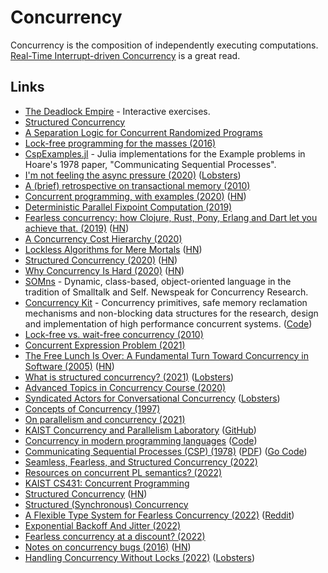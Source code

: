 # Concurrency

Concurrency is the composition of independently executing computations. [Real-Time Interrupt-driven Concurrency](https://rtic.rs/1/book/en/) is a great read.


## Links

- [The Deadlock Empire](https://deadlockempire.github.io/) - Interactive exercises.
- [Structured Concurrency](http://250bpm.com/blog:137)
- [A Separation Logic for Concurrent Randomized Programs](http://www.cs.cmu.edu/~rwh/papers/prob-conc/paper.pdf)
- [Lock-free programming for the masses (2016)](http://kcsrk.info/ocaml/multicore/2016/06/11/lock-free/)
- [CspExamples.jl](https://github.com/NHDaly/CspExamples.jl) - Julia implementations for the Example problems in Hoare's 1978 paper, "Communicating Sequential Processes".
- [I'm not feeling the async pressure (2020)](https://lucumr.pocoo.org/2020/1/1/async-pressure/) ([Lobsters](https://lobste.rs/s/xylmdn/i_m_not_feeling_async_pressure))
- [A (brief) retrospective on transactional memory (2010)](http://joeduffyblog.com/2010/01/03/a-brief-retrospective-on-transactional-memory/)
- [Concurrent programming, with examples (2020)](https://begriffs.com/posts/2020-03-23-concurrent-programming.html?hn=1) ([HN](https://news.ycombinator.com/item?id=22672128))
- [Deterministic Parallel Fixpoint Computation (2019)](https://arxiv.org/pdf/1909.05951.pdf)
- [Fearless concurrency: how Clojure, Rust, Pony, Erlang and Dart let you achieve that. (2019)](https://sites.google.com/a/athaydes.com/renato-athaydes/posts/fearlessconcurrencyhowclojurerustponyerlanganddartletyouachievethat) ([HN](https://news.ycombinator.com/item?id=19241427))
- [A Concurrency Cost Hierarchy (2020)](https://travisdowns.github.io/blog/2020/07/06/concurrency-costs.html)
- [Lockless Algorithms for Mere Mortals](https://lwn.net/SubscriberLink/827180/a1c1305686bfea67/) ([HN](https://news.ycombinator.com/item?id=23983508))
- [Structured Concurrency (2020)](https://ericniebler.com/2020/11/08/structured-concurrency/) ([HN](https://news.ycombinator.com/item?id=25032133))
- [Why Concurrency Is Hard (2020)](https://medium.com/oreillymedia/why-concurrency-is-hard-f93104cad54b) ([HN](https://news.ycombinator.com/item?id=25024901))
- [SOMns](https://github.com/smarr/SOMns) - Dynamic, class-based, object-oriented language in the tradition of Smalltalk and Self. Newspeak for Concurrency Research.
- [Concurrency Kit](http://concurrencykit.org/) - Concurrency primitives, safe memory reclamation mechanisms and non-blocking data structures for the research, design and implementation of high performance concurrent systems. ([Code](https://github.com/concurrencykit/ck))
- [Lock-free vs. wait-free concurrency (2010)](https://rethinkdb.com/blog/lock-free-vs-wait-free-concurrency)
- [Concurrent Expression Problem (2021)](https://matklad.github.io/2021/04/26/concurrent-expression-problem.html)
- [The Free Lunch Is Over: A Fundamental Turn Toward Concurrency in Software (2005)](http://www.gotw.ca/publications/concurrency-ddj.htm) ([HN](https://news.ycombinator.com/item?id=27649343))
- [What is structured concurrency? (2021)](https://oleb.net/2021/structured-concurrency/) ([Lobsters](https://lobste.rs/s/hsivmm/what_is_structured_concurrency))
- [Advanced Topics in Concurrency Course (2020)](https://github.com/anthezium/CS510-Advanced-Topics-in-Concurrency)
- [Syndicated Actors for Conversational Concurrency](https://syndicate-lang.org/) ([Lobsters](https://lobste.rs/s/bghtup/syndicated_actors_for_conversational))
- [Concepts of Concurrency (1997)](http://www.cs.nott.ac.uk/~pszgmh/con.pdf)
- [On parallelism and concurrency (2021)](https://inside.java/2021/11/30/on-parallelism-and-concurrency/)
- [KAIST Concurrency and Parallelism Laboratory](https://cp.kaist.ac.kr/) ([GitHub](https://github.com/kaist-cp))
- [Concurrency in modern programming languages](https://deepu.tech/concurrency-in-modern-languages/) ([Code](https://github.com/deepu105/concurrency-benchmarks))
- [Communicating Sequential Processes (CSP) (1978)](http://usingcsp.com/) ([PDF](https://www.cs.cmu.edu/~crary/819-f09/Hoare78.pdf)) ([Go Code](https://github.com/thomas11/csp))
- [Seamless, Fearless, and Structured Concurrency (2022)](https://verdagon.dev/blog/seamless-fearless-structured-concurrency)
- [Resources on concurrent PL semantics? (2022)](https://www.reddit.com/r/ProgrammingLanguages/comments/swxb61/resources_on_concurrent_pl_semantics/)
- [KAIST CS431: Concurrent Programming](https://github.com/kaist-cp/cs431)
- [Structured Concurrency](https://250bpm.com/blog:71/) ([HN](https://news.ycombinator.com/item?id=30720980))
- [Structured (Synchronous) Concurrency](https://fsantanna.github.io/structured-concurrency.html)
- [A Flexible Type System for Fearless Concurrency (2022)](https://www.cs.cornell.edu/andru/papers/gallifrey-types/) ([Reddit](https://www.reddit.com/r/ProgrammingLanguages/comments/tyiztq/a_flexible_type_system_for_fearless_concurrency/))
- [Exponential Backoff And Jitter (2022)](https://aws.amazon.com/blogs/architecture/exponential-backoff-and-jitter/)
- [Fearless concurrency at a discount? (2022)](https://newsletter.papersyoumightlove.pl/archive/fearless-concurrency-at-a-discount/)
- [Notes on concurrency bugs (2016)](https://danluu.com/concurrency-bugs/) ([HN](https://news.ycombinator.com/item?id=31514822))
- [Handling Concurrency Without Locks (2022)](https://hakibenita.com/django-concurrency) ([Lobsters](https://lobste.rs/s/abr8ls/handling_concurrency_without_locks))
